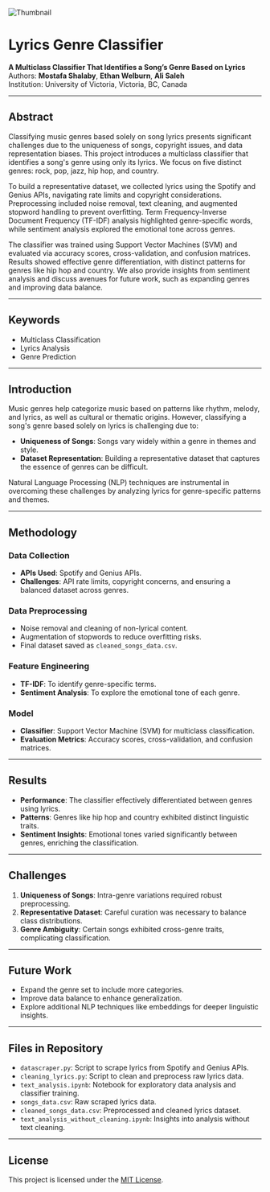 ![Thumbnail](assets/Thumbnail.png)

# Lyrics Genre Classifier

**A Multiclass Classifier That Identifies a Song’s Genre Based on Lyrics**  
Authors: **Mostafa Shalaby**, **Ethan Welburn**, **Ali Saleh**  
Institution: University of Victoria, Victoria, BC, Canada  

---

## Abstract

Classifying music genres based solely on song lyrics presents significant challenges due to the uniqueness of songs, copyright issues, and data representation biases. This project introduces a multiclass classifier that identifies a song's genre using only its lyrics. We focus on five distinct genres: rock, pop, jazz, hip hop, and country. 

To build a representative dataset, we collected lyrics using the Spotify and Genius APIs, navigating rate limits and copyright considerations. Preprocessing included noise removal, text cleaning, and augmented stopword handling to prevent overfitting. Term Frequency-Inverse Document Frequency (TF-IDF) analysis highlighted genre-specific words, while sentiment analysis explored the emotional tone across genres.

The classifier was trained using Support Vector Machines (SVM) and evaluated via accuracy scores, cross-validation, and confusion matrices. Results showed effective genre differentiation, with distinct patterns for genres like hip hop and country. We also provide insights from sentiment analysis and discuss avenues for future work, such as expanding genres and improving data balance.

---

## Keywords

- Multiclass Classification  
- Lyrics Analysis  
- Genre Prediction  

---

## Introduction

Music genres help categorize music based on patterns like rhythm, melody, and lyrics, as well as cultural or thematic origins. However, classifying a song's genre based solely on lyrics is challenging due to:  
- **Uniqueness of Songs**: Songs vary widely within a genre in themes and style.
- **Dataset Representation**: Building a representative dataset that captures the essence of genres can be difficult.

Natural Language Processing (NLP) techniques are instrumental in overcoming these challenges by analyzing lyrics for genre-specific patterns and themes.

---

## Methodology

### Data Collection
- **APIs Used**: Spotify and Genius APIs.  
- **Challenges**: API rate limits, copyright concerns, and ensuring a balanced dataset across genres.

### Data Preprocessing
- Noise removal and cleaning of non-lyrical content.
- Augmentation of stopwords to reduce overfitting risks.
- Final dataset saved as `cleaned_songs_data.csv`.

### Feature Engineering
- **TF-IDF**: To identify genre-specific terms.  
- **Sentiment Analysis**: To explore the emotional tone of each genre.

### Model
- **Classifier**: Support Vector Machine (SVM) for multiclass classification.  
- **Evaluation Metrics**: Accuracy scores, cross-validation, and confusion matrices.

---

## Results

- **Performance**: The classifier effectively differentiated between genres using lyrics.  
- **Patterns**: Genres like hip hop and country exhibited distinct linguistic traits.  
- **Sentiment Insights**: Emotional tones varied significantly between genres, enriching the classification.

---

## Challenges

1. **Uniqueness of Songs**: Intra-genre variations required robust preprocessing.
2. **Representative Dataset**: Careful curation was necessary to balance class distributions.
3. **Genre Ambiguity**: Certain songs exhibited cross-genre traits, complicating classification.

---

## Future Work

- Expand the genre set to include more categories.
- Improve data balance to enhance generalization.
- Explore additional NLP techniques like embeddings for deeper linguistic insights.

---

## Files in Repository

- `datascraper.py`: Script to scrape lyrics from Spotify and Genius APIs.
- `cleaning_lyrics.py`: Script to clean and preprocess raw lyrics data.
- `text_analysis.ipynb`: Notebook for exploratory data analysis and classifier training.
- `songs_data.csv`: Raw scraped lyrics data.
- `cleaned_songs_data.csv`: Preprocessed and cleaned lyrics dataset.
- `text_analysis_without_cleaning.ipynb`: Insights into analysis without text cleaning.

---

## License

This project is licensed under the [MIT License](LICENSE).
